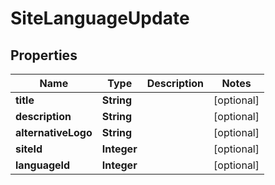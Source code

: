 # SiteLanguageUpdate

## Properties
Name | Type | Description | Notes
------------ | ------------- | ------------- | -------------
**title** | **String** |  |  [optional]
**description** | **String** |  |  [optional]
**alternativeLogo** | **String** |  |  [optional]
**siteId** | **Integer** |  |  [optional]
**languageId** | **Integer** |  |  [optional]
